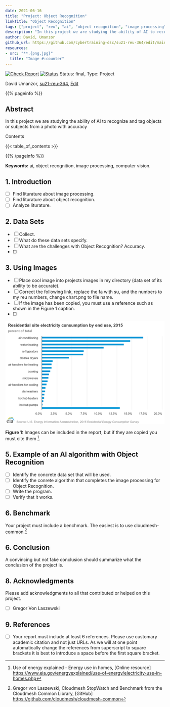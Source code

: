 ```yaml
---
date: 2021-06-16
title: "Project: Object Recognition"
linkTitle: "Object Recognition"
tags: ["project", "reu", "ai", "object recognition", "image processing", "computer vision"]
description: "In this project we are studying the ability of AI to recognize and tag objects or subjects from a photo with accuracy"
author: David, Umanzor
github_url: https://github.com/cybertraining-dsc/su21-reu-364/edit/main/project/index.md
resources:
- src: "**.{png,jpg}"
  title: "Image #:counter"
---
```

               
               
[![Check Report](https://github.com/cybertraining-dsc/hid-example/workflows/Check%20Report/badge.svg)](https://github.com/cybertraining-dsc/su21-reu-364/actions)
[![Status](https://github.com/cybertraining-dsc/hid-example/workflows/Status/badge.svg)](https://github.com/cybertraining-dsc/su21-reu-364/actions)
Status: final, Type: Project


David Umanzor, [su21-reu-364](https://github.com/cybertraining-dsc/su21-reu-364), [Edit](https://github.com/cybertraining-dsc/su21-reu-364/blob/main/project/index.md)

{{% pageinfo %}}

## Abstract

In this project we are studying the ability of AI to recognize and tag objects or subjects from a photo with accuracy

Contents

{{< table_of_contents >}}

{{% /pageinfo %}}

**Keywords:** ai, object recognition, image processing, computer vision. 

## 1. Introduction

- [ ] Find liturature about image processing.
- [ ] Find liturature about object recognition.
- [ ] Analyze liturature.

## 2. Data Sets

- [ ] Collect.
- [ ] What do these data sets specify.
- [ ] What are the challenges with Object Recognition? Accuracy.
- [ ] 

## 3. Using Images

- [ ] Place cool image into projects images in my directory (data set of its ability to be accurate).
- [ ] Correct the following link, replace the fa with su, and the numbers to my reu numbers, change chart.png to file name.
- [ ] If the image has been copied, you must use a reference such as shown in the Figure 1 caption.
- [ ] 
![Figure 1](https://github.com/cybertraining-dsc/fa20-523-314/raw/main/project/images/chart.png)

**Figure 1:** Images can be included in the report, but if they are copied you must cite them [^1].

## 5. Example of an AI algorithm with Object Recognition

- [ ] Identify the concrete data set that will be used.
- [ ] Identify the conrete algorithm that completes the image processing for Object Recognition.
- [ ] Write the program.
- [ ] Verify that it works.

## 6. Benchmark

Your project must include a benchmark. The easiest is to use cloudmesh-common [^2]
 
## 6. Conclusion

A convincing but not fake conclusion should summarize what the conclusion of the project is.

## 8. Acknowledgments

Please add acknowledgments to all that contributed or helped on this project.  

- [ ] Gregor Von Laszewski

## 9. References

- [ ] Your report must include at least 6 references. Please use customary academic citation and not just URLs. As we will at 
  one point automatically change the references from superscript to square brackets it is best to introduce a space before 
  the first square bracket.

[^1]: Use of energy explained - Energy use in homes, [Online resource] 
      <https://www.eia.gov/energyexplained/use-of-energy/electricity-use-in-homes.php>


[^2]: Gregor von Laszewski, Cloudmesh StopWatch and Benchmark from the Cloudmesh Common Library, [GitHub] 
      <https://github.com/cloudmesh/cloudmesh-common>

